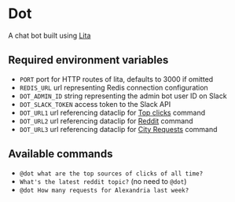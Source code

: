 # Dot

A chat bot built using [Lita](https://www.lita.io/)

## Required environment variables

- `PORT` port for HTTP routes of lita, defaults to 3000 if omitted
- `REDIS_URL` url representing Redis connection configuration
- `DOT_ADMIN_ID` string representing the admin bot user ID on Slack
- `DOT_SLACK_TOKEN` access token to the Slack API
- `DOT_URL1` url referencing dataclip for [Top clicks](#top-clicks) command
- `DOT_URL2` url referencing dataclip for [Reddit](#reddit) command
- `DOT_URL3` url referencing dataclip for [City Requests](#requests) command

## Available commands

- `@dot what are the top sources of clicks of all time?`
- `What's the latest reddit topic?` (no need to `@dot`)
- `@dot How many requests for Alexandria last week?`

